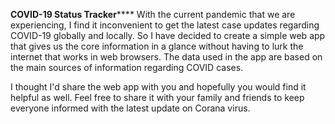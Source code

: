 ******************************COVID-19 Status Tracker**********************************
With the current pandemic that we are experiencing, I find it inconvenient to get the latest case updates regarding COVID-19 globally and locally. So I have decided to create a simple web app that gives us the core information in a glance without having to lurk the internet that works in web browsers. The data used in the app are based on the main sources of information regarding COVID cases.

I thought I'd share the web app with you and hopefully you would find it helpful as well. Feel free to share it with your family and friends to keep everyone informed with the latest update on Corana virus.